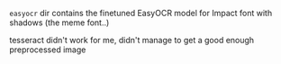 `easyocr` dir contains the finetuned EasyOCR model for Impact font with shadows (the meme font..)

tesseract didn't work for me, didn't manage to get a good enough preprocessed image